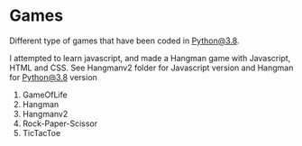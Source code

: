 # Games
Different type of games that have been coded in Python@3.8.

I attempted to learn javascript, and made a Hangman game with Javascript, HTML and CSS. See Hangmanv2 folder for Javascript version and Hangman for Python@3.8 version

1. GameOfLife
2. Hangman
3. Hangmanv2
4. Rock-Paper-Scissor
5. TicTacToe
